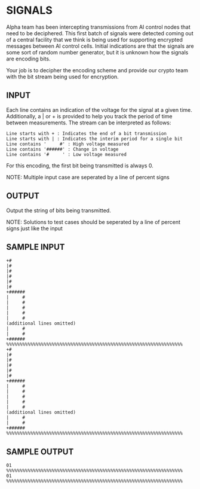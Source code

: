 <!-- RATING: EASY -->
<!-- NAME:  SIGNALS -->
<!-- GENERATOR: generate.pl -->
# SIGNALS

Alpha team has been intercepting transmissions from AI control nodes that need to be deciphered. This first batch of signals were detected coming out of a central facility that we think is being used for supporting encrypted messages between AI control cells. Initial indications are that the signals are some sort of random number generator, but it is unknown how the signals are encoding bits.

Your job is to decipher the encoding scheme and provide our crypto team with the bit stream being used for encryption.


## INPUT
Each line contains an indication of the voltage for the signal at a given time. Additionally, a | or + is provided to help you track the period of time between measurements. The stream can be interpreted as follows:

	Line starts with + : Indicates the end of a bit transmission
	Line starts with | : Indicates the interim period for a single bit
	Line contains '     #' : High voltage measured
	Line contains '######' : Change in voltage
	Line contains '#     ' : Low voltage measured

For this encoding, the first bit being transmitted is always 0.

NOTE: Multiple input case are seperated by a line of percent signs

## OUTPUT
Output the string of bits being transmitted.

NOTE: Solutions to test cases should be seperated by a line of percent signs just like the input

## SAMPLE INPUT
	+#     
	|#     
	|#     
	|#     
	|#     
	|#     
	+######
	|     #
	|     #
	|     #
	|     #
	|     #
	(additional lines omitted)
	|     #
	|     #
	+######
	%%%%%%%%%%%%%%%%%%%%%%%%%%%%%%%%%%%%%%%%%%%%%%%%%%%%%%%%%%%%%%%%%%
	+#     
	|#     
	|#     
	|#     
	|#     
	|#     
	+######
	|     #
	|     #
	|     #
	|     #
	|     #
	(additional lines omitted)
	|     #
	|     #
	+######
	%%%%%%%%%%%%%%%%%%%%%%%%%%%%%%%%%%%%%%%%%%%%%%%%%%%%%%%%%%%%%%%%%%

## SAMPLE OUTPUT
	01
	%%%%%%%%%%%%%%%%%%%%%%%%%%%%%%%%%%%%%%%%%%%%%%%%%%%%%%%%%%%%%%%%%%
	01
	%%%%%%%%%%%%%%%%%%%%%%%%%%%%%%%%%%%%%%%%%%%%%%%%%%%%%%%%%%%%%%%%%%

